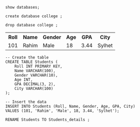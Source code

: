 ```
show databases;
```

```
create database college ;
```

```
drop database college ;
```

<table>
  <tr>
    <th>Roll</th>
    <th>Name</th>
    <th>Gender</th>
    <th>Age</th>
    <th>GPA</th>
    <th>City</th>
  </tr>
  <tr>
    <td>101</td>
    <td>Rahim</td>
    <td>Male</td>
    <td>18</td>
    <td>3.44</td>
    <td>Sylhet</td>
  </tr>
</table>

```
-- Create the table
CREATE TABLE Students (
    Roll INT PRIMARY KEY,
    Name VARCHAR(100),
    Gender VARCHAR(10),
    Age INT,
    GPA DECIMAL(3, 2),
    City VARCHAR(100)
);

-- Insert the data
INSERT INTO Students (Roll, Name, Gender, Age, GPA, City)
VALUES (101, 'Rahim', 'Male', 18, 3.44, 'Sylhet');

```

```
RENAME Students TO Students_details ;
```
